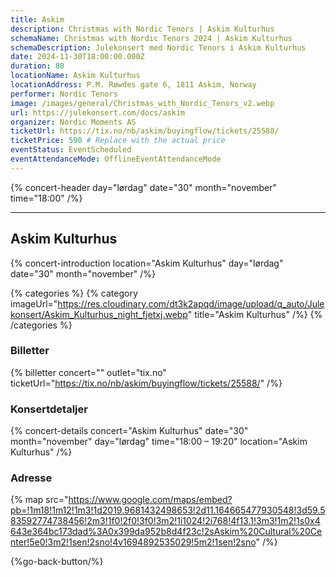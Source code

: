 ```yaml
---
title: Askim
description: Christmas with Nordic Tenors | Askim Kulturhus
schemaName: Christmas with Nordic Tenors 2024 | Askim Kulturhus
schemaDescription: Julekonsert med Nordic Tenors i Askim Kulturhus
date: 2024-11-30T18:00:00.000Z
duration: 80
locationName: Askim Kulturhus
locationAddress: P.M. Røwdes gate 6, 1811 Askim, Norway
performer: Nordic Tenors
image: /images/general/Christmas_with_Nordic_Tenors_v2.webp
url: https://julekonsert.com/docs/askim
organizer: Nordic Moments AS
ticketUrl: https://tix.no/nb/askim/buyingflow/tickets/25588/
ticketPrice: 590 # Replace with the actual price
eventStatus: EventScheduled
eventAttendanceMode: OfflineEventAttendanceMode
---
```


{% concert-header day="lørdag" date="30" month="november" time="18:00" /%}

---

## Askim Kulturhus

{% concert-introduction location="Askim Kulturhus" day="lørdag" date="30" month="november" /%}

{% categories %}
{% category imageUrl="https://res.cloudinary.com/dt3k2apqd/image/upload/q_auto/Julekonsert/Askim_Kulturhus_night_fjetxj.webp" title="Askim Kulturhus" /%}
{% /categories %}

### Billetter

{% billetter concert="" outlet="tix.no" ticketUrl="https://tix.no/nb/askim/buyingflow/tickets/25588/" /%}

### Konsertdetaljer

{% concert-details concert="Askim Kulturhus" date="30" month="november" day="lørdag" time="18:00 – 19:20" location="Askim Kulturhus" /%}

### Adresse

{% map src="https://www.google.com/maps/embed?pb=!1m18!1m12!1m3!1d2019.9681432498653!2d11.164665477930548!3d59.583592774738456!2m3!1f0!2f0!3f0!3m2!1i1024!2i768!4f13.1!3m3!1m2!1s0x4643e364bc173dad%3A0x399da952b8d4f23c!2sAskim%20Cultural%20Center!5e0!3m2!1sen!2sno!4v1694892535029!5m2!1sen!2sno" /%}

{%go-back-button/%}
